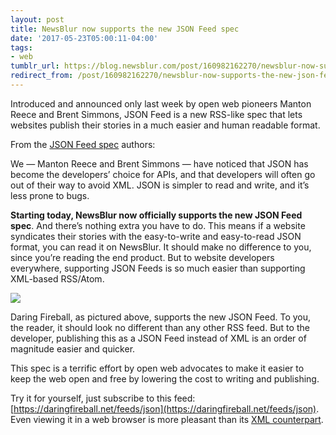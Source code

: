 ```yaml
---
layout: post
title: NewsBlur now supports the new JSON Feed spec
date: '2017-05-23T05:00:11-04:00'
tags:
- web
tumblr_url: https://blog.newsblur.com/post/160982162270/newsblur-now-supports-the-new-json-feed-spec
redirect_from: /post/160982162270/newsblur-now-supports-the-new-json-feed-spec
---
```

Introduced and announced only last week by open web pioneers Manton Reece and Brent Simmons, JSON Feed is a new RSS-like spec that lets websites publish their stories in a much easier and human readable format.

From the [JSON Feed spec](https://jsonfeed.org) authors:

We — Manton Reece and Brent Simmons — have noticed that JSON has become the developers’ choice for APIs, and that developers will often go out of their way to avoid XML. JSON is simpler to read and write, and it’s less prone to bugs.

**Starting today, NewsBlur now officially supports the new JSON Feed spec**. And there’s nothing extra you have to do. This means if a website syndicates their stories with the easy-to-write and easy-to-read JSON format, you can read it on NewsBlur. It should make no difference to you, since you’re reading the end product. But to website developers everywhere, supporting JSON Feeds is so much easier than supporting XML-based RSS/Atom.

![](http://static.newsblur.com.s3.amazonaws.com/blog/json-feeds.png)

Daring Fireball, as pictured above, supports the new JSON Feed. To you, the reader, it should look no different than any other RSS feed. But to the developer, publishing this as a JSON Feed instead of XML is an order of magnitude easier and quicker.

This spec is a terrific effort by open web advocates to make it easier to keep the web open and free by lowering the cost to writing and publishing.

Try it for yourself, just subscribe to this feed: [https://daringfireball.net/feeds/json](https://daringfireball.net/feeds/json). Even viewing it in a web browser is more pleasant than its [XML counterpart](https://daringfireball.net/feeds/main).

